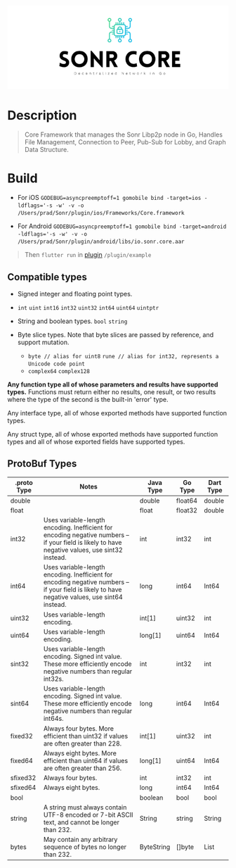 <div align="center">
    <img src=".meta/header.png" alt="Sonr-Core-Header"/>
  <br>
</div>

# Description

> Core Framework that manages the Sonr Libp2p node in Go, Handles File Management, Connection to Peer, Pub-Sub for Lobby, and Graph Data Structure.

# Build

- For iOS `GODEBUG=asyncpreemptoff=1 gomobile bind -target=ios -ldflags='-s -w' -v -o /Users/prad/Sonr/plugin/ios/Frameworks/Core.framework`

- For Android `GODEBUG=asyncpreemptoff=1 gomobile bind -target=android -ldflags='-s -w' -v -o /Users/prad/Sonr/plugin/android/libs/io.sonr.core.aar`

> Then `flutter run` in [plugin]("https://github.com/sonr-io/plugin") `/plugin/example`  

## Compatible types

- Signed integer and floating point types.
- `int` `uint` `int16` `int32` `uint32` `int64` `uint64` `uintptr`

- String and boolean types. `bool` `string`

- Byte slice types. Note that byte slices are passed by reference,
  and support mutation.
  - `byte // alias for uint8`  `rune // alias for int32, represents a Unicode code point`
  - `complex64` `complex128`

**Any function type all of whose parameters and results have
  supported types.**
  Functions must return either no results,
  one result, or two results where the type of the second is
  the built-in 'error' type.

Any interface type, all of whose exported methods have
  supported function types.

Any struct type, all of whose exported methods have
  supported function types and all of whose exported fields
  have supported types.

## ProtoBuf Types

| .proto Type | Notes                                                                                                                                           | Java Type  | Go Type | Dart Type |
|-------------|-------------------------------------------------------------------------------------------------------------------------------------------------|------------|---------|-----------|
| double      |                                                                                                                                                 | double     | float64 | double    |
| float       |                                                                                                                                                 | float      | float32 | double    |
| int32       | Uses variable-length encoding. Inefficient for encoding negative numbers – if your field is likely to have negative values, use sint32 instead. | int        | int32   | int       |
| int64       | Uses variable-length encoding. Inefficient for encoding negative numbers – if your field is likely to have negative values, use sint64 instead. | long       | int64   | Int64     |
| uint32      | Uses variable-length encoding.                                                                                                                  | int[1]     | uint32  | int       |
| uint64      | Uses variable-length encoding.                                                                                                                  | long[1]    | uint64  | Int64     |
| sint32      | Uses variable-length encoding. Signed int value. These more efficiently encode negative numbers than regular int32s.                            | int        | int32   | int       |
| sint64      | Uses variable-length encoding. Signed int value. These more efficiently encode negative numbers than regular int64s.                            | long       | int64   | Int64     |
| fixed32     | Always four bytes. More efficient than uint32 if values are often greater than 228.                                                             | int[1]     | uint32  | int       |
| fixed64     | Always eight bytes. More efficient than uint64 if values are often greater than 256.                                                            | long[1]    | uint64  | Int64     |
| sfixed32    | Always four bytes.                                                                                                                              | int        | int32   | int       |
| sfixed64    | Always eight bytes.                                                                                                                             | long       | int64   | Int64     |
| bool        |                                                                                                                                                 | boolean    | bool    | bool      |
| string      | A string must always contain UTF-8 encoded or 7-bit ASCII text, and cannot be longer than 232.                                                  | String     | string  | String    |
| bytes       | May contain any arbitrary sequence of bytes no longer than 232.                                                                                 | ByteString | []byte  | List      |
